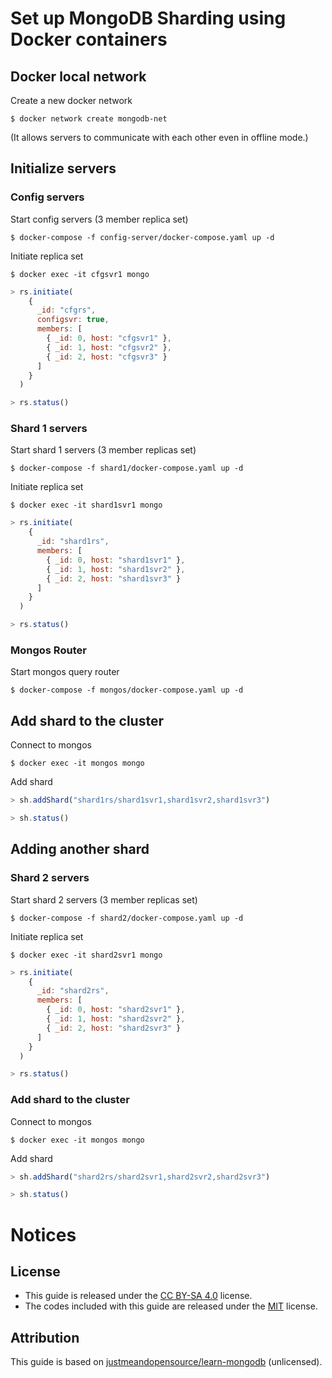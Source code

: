 # Set up MongoDB Sharding using Docker containers
## Docker local network
Create a new docker network
```
$ docker network create mongodb-net
```
(It allows servers to communicate with each other even in offline mode.)

## Initialize servers
### Config servers
Start config servers (3 member replica set)
```
$ docker-compose -f config-server/docker-compose.yaml up -d
```
Initiate replica set
```
$ docker exec -it cfgsvr1 mongo
```
```js
> rs.initiate(
    {
      _id: "cfgrs",
      configsvr: true,
      members: [
        { _id: 0, host: "cfgsvr1" },
        { _id: 1, host: "cfgsvr2" },
        { _id: 2, host: "cfgsvr3" }
      ]
    }
  )

> rs.status()
```

### Shard 1 servers
Start shard 1 servers (3 member replicas set)
```
$ docker-compose -f shard1/docker-compose.yaml up -d
```
Initiate replica set
```
$ docker exec -it shard1svr1 mongo
```
```js
> rs.initiate(
    {
      _id: "shard1rs",
      members: [
        { _id: 0, host: "shard1svr1" },
        { _id: 1, host: "shard1svr2" },
        { _id: 2, host: "shard1svr3" }
      ]
    }
  )

> rs.status()
```

### Mongos Router
Start mongos query router
```
$ docker-compose -f mongos/docker-compose.yaml up -d
```

## Add shard to the cluster
Connect to mongos
```
$ docker exec -it mongos mongo
```
Add shard
```js
> sh.addShard("shard1rs/shard1svr1,shard1svr2,shard1svr3")

> sh.status()
```

## Adding another shard
### Shard 2 servers
Start shard 2 servers (3 member replicas set)
```
$ docker-compose -f shard2/docker-compose.yaml up -d
```
Initiate replica set
```
$ docker exec -it shard2svr1 mongo
```
```js
> rs.initiate(
    {
      _id: "shard2rs",
      members: [
        { _id: 0, host: "shard2svr1" },
        { _id: 1, host: "shard2svr2" },
        { _id: 2, host: "shard2svr3" }
      ]
    }
  )

> rs.status()
```

### Add shard to the cluster
Connect to mongos
```
$ docker exec -it mongos mongo
```
Add shard
```js
> sh.addShard("shard2rs/shard2svr1,shard2svr2,shard2svr3")

> sh.status()
```

# Notices
## License

* This guide is released under the [CC BY-SA 4.0](https://creativecommons.org/licenses/by-sa/4.0/legalcode) license.
* The codes included with this guide are released under the [MIT](https://github.com/giuseppe998e/mongodb-sharding/blob/main/LICENSE) license.

## Attribution
This guide is based on [justmeandopensource/learn-mongodb](https://github.com/justmeandopensource/learn-mongodb) (unlicensed).
